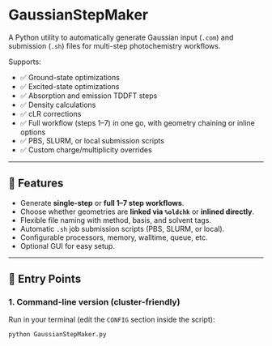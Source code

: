 # GaussianStepMaker

A Python utility to automatically generate Gaussian input (`.com`) and submission (`.sh`) files for multi-step photochemistry workflows.

Supports:

- ✅ Ground-state optimizations  
- ✅ Excited-state optimizations  
- ✅ Absorption and emission TDDFT steps  
- ✅ Density calculations  
- ✅ cLR corrections  
- ✅ Full workflow (steps 1–7) in one go, with geometry chaining or inline options  
- ✅ PBS, SLURM, or local submission scripts  
- ✅ Custom charge/multiplicity overrides  

---

## 🚀 Features
- Generate **single-step** or **full 1–7 step workflows**.  
- Choose whether geometries are **linked via `%oldchk`** or **inlined directly**.  
- Flexible file naming with method, basis, and solvent tags.  
- Automatic `.sh` job submission scripts (PBS, SLURM, or local).  
- Configurable processors, memory, walltime, queue, etc.  
- Optional GUI for easy setup.

---

## 🔑 Entry Points

### 1. Command-line version (cluster-friendly)
Run in your terminal (edit the `CONFIG` section inside the script):

```bash
python GaussianStepMaker.py
